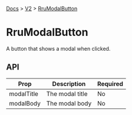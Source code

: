 [Docs](/) > [V2](/docs/v2/get-started) > [RruModalButton](/docs/v2/components/RruModalButton)

# RruModalButton

A button that shows a modal when clicked.

## API

| Prop       | Description     | Required |
| ---------- | --------------- | -------- |
| modalTitle | The modal title | No       |
| modalBody  | The modal body  | No       |
